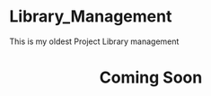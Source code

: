# Library_Management
This is my oldest Project Library management
<h1><p align="center"> Coming Soon</p></h1>
